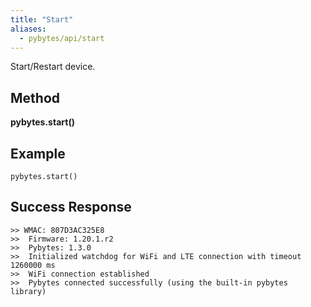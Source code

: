 ```yaml
---
title: "Start"
aliases:
  - pybytes/api/start
---
```


  Start/Restart device.

**Method**
----
**pybytes.start()**

**Example**
----
`pybytes.start()`

**Success Response**
----

```
>> WMAC: 807D3AC325E8
>>  Firmware: 1.20.1.r2
>>  Pybytes: 1.3.0
>>  Initialized watchdog for WiFi and LTE connection with timeout 1260000 ms
>>  WiFi connection established
>>  Pybytes connected successfully (using the built-in pybytes library)
```
